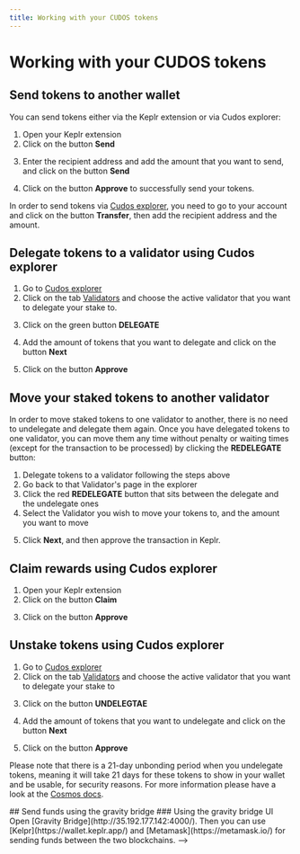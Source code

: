 ```yaml
---
title: Working with your CUDOS tokens
---
```


# Working with your CUDOS tokens
<!--
This article explains the following:

* [How to send tokens to another wallet](/build/interact-keplr-explorer.html#send-tokens-to-another-wallet)
* [How to delegate tokens to a validator](/build/interact-keplr-explorer.html#delegate-tokens-to-a-validator-using-cudos-explorer)
* [How to claim your rewards](/build/interact-keplr-explorer.html#claim-rewards-using-cudos-explorer)
* [How to unstake your tokens](/build/interact-keplr-explorer.html#unstake-tokens-using-cudos-explorer)
-->
## Send tokens to another wallet
<!--
if you did not create an account on Keplr, then you need to follow the steps in the article [Account Setup](/build/account-setup.md) and [link your Keplr account to the Cudos explorer](/build/account-setup.html#link-keplr-to-the-cudos-network). Note that you can get tokens via the [Cudos Faucet](/build/funding-your-wallet.html#get-funds-via-faucet).
-->
You can send tokens either via the Keplr extension or via Cudos explorer:

1. Open your Keplr extension
2. Click on the button **Send**
<!--
<img src="./send-tokens.png" width="500" height="800">
-->
3. Enter the recipient address and add the amount that you want to send, and click on the button **Send**
<!--
<img src="./send-tokens-2.png" width="500" height="800">
-->
4. Click on the button **Approve** to successfully send your tokens.
<!--
<img src="./send-tokens-3.png" width="500" height="800">
-->

In order to send tokens via [Cudos explorer](https://explorer.cudos.org/), you need to go to your account and click on the button **Transfer**, then add the recipient address and the amount.
<!--
<img src="./send-tokens-5.png" width="800" height="500">
-->


<!--
<img src="./send-tokens-6.png" width="800" height="500">
-->
## Delegate tokens to a validator using Cudos explorer

1. Go to [Cudos explorer](https://explorer.cudos.org/)
2. Click on the tab [Validators](https://explorer.cudos.org/validators) and choose the active validator that you want to delegate your stake to.
<!--
<img src="./send-tokens-4.png" width="800" height="500">
-->
3. Click on the green button **DELEGATE**
<!--
<img src="./send-tokens-7.png" width="800" height="500">
-->
4. Add the amount of tokens that you want to delegate and click on the button **Next**
<!--
<img src="./send-tokens-8.png" width="500" height="500">
-->
5. Click on the button **Approve**
<!--
<img src="./send-tokens-9.png" width="500" height="500">
-->
## Move your staked tokens to another validator

In order to move staked tokens to one validator to another, there is no need to undelegate and delegate them again.
Once you have delegated tokens to one validator, you can move them any time without penalty or waiting times (except for the transaction to be processed) by clicking the **REDELEGATE** button:


1. Delegate tokens to a validator following the steps above
2. Go back to that Validator's page in the explorer
3. Click the red **REDELEGATE** button that sits between the delegate and the undelegate ones
4. Select the Validator you wish to move your tokens to, and the amount you want to move
<!--
<img src="./redelegate.png" width="500" height="335">
-->
5. Click **Next**, and then approve the transaction in Keplr.

## Claim rewards using Cudos explorer

1. Open your Keplr extension
2. Click on the button **Claim**
<!--
<img src="./send-tokens-12.png" width="500" height="800">
-->
3. Click on the button **Approve**
<!--
<img src="./send-tokens-13.png" width="500" height="800">
-->
## Unstake tokens using Cudos explorer

1. Go to [Cudos explorer](https://explorer.cudos.org/)
2. Click on the tab [Validators](https://explorer.cudos.org/validators) and choose the active validator that you want to delegate your stake to
<!--
<img src="./send-tokens-4.png" width="800" height="500">
-->
3. Click on the button **UNDELEGTAE**
<!--
<img src="./send-tokens-7.png" width="800" height="500">
-->
4. Add the amount of tokens that you want to undelegate and click on the button **Next**
<!--
<img src="./send-tokens-10.png" width="500" height="500">
-->
5. Click on the button **Approve**
<!--
<img src="./send-tokens-11.png" width="400" height="500">
-->
Please note that there is a 21-day unbonding period when you undelegate tokens, meaning it will take 21 days for these tokens to show in your wallet and be usable, for security reasons.
For more information please have a look at the [Cosmos docs](https://docs.cosmos.network/master/modules/staking/02_state_transitions.html#complete-unbonding).

<!-->
## Send funds using the gravity bridge

### Using the gravity bridge UI

Open [Gravity Bridge](http://35.192.177.142:4000/). Then you can use [Kelpr](https://wallet.keplr.app/) and [Metamask](https://metamask.io/) for sending funds between the two blockchains.
-->